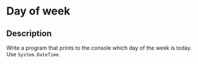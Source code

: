 # Day of week

## Description
Write a program that prints to the console which day of the week is today.
Use `System.DateTime`.